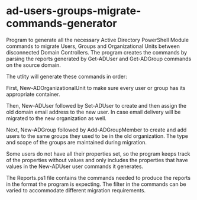 # ad-users-groups-migrate-commands-generator
Program to generate all the necessary Active Directory PowerShell Module commands to migrate Users, Groups and Organizational Units between disconnected Domain Controllers.  The program creates the commands by parsing the reports generated by Get-ADUser and Get-ADGroup commands on the source domain.

The utlity will generate these commands in order:

First, New-ADOrganizationalUnit to make sure every user or group has its appropriate container.

Then, New-ADUser followed by Set-ADUser to create and then assign the old domain email address to the new user.  In case email delivery will be migrated to the new organization as well.

Next, New-ADGroup followed by Add-ADGroupMember to create and add users to the same groups they used to be in the old organization.  The type and scope of the groups are maintained during migration.

Some users do not have all their properties set, so the program keeps track of the properties without values and only includes the properties that have values in the New-ADUser user commands it generates.

The Reports.ps1 file contains the commands needed to produce the reports in the format the program is expecting.  The filter in the commands can be varied to accommodate different migration requirements.
